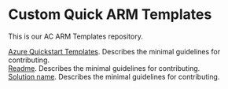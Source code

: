 # Custom Quick ARM Templates

This is our AC ARM Templates repository.

</li><a href="https://github.com/Azure/azure-quickstart-templates">Azure Quickstart Templates</a>. Describes the minimal guidelines for contributing.</li>
<br>
</li><a href="https://github.com/Azure/azure-quickstart-templates#readmemd">Readme</a>. Describes the minimal guidelines for contributing.</li>
<br>
</li><a href="https://github.com/Azure/azure-quickstart-templates/blob/master/1-CONTRIBUTION-GUIDE/sample-README.md#solution-name">Solution name</a>. Describes the minimal guidelines for contributing.</li>


